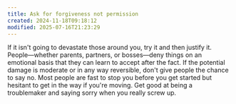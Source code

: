 ```yaml
---
title: Ask for forgiveness not permission
created: 2024-11-18T09:18:12
modified: 2025-07-16T21:23:29
---
```


If it isn't going to devastate those around you, try it and then justify it. People—whether parents, partners, or bosses—deny things on an emotional basis that they can learn to accept after the fact. If the potential damage is moderate or in any way reversible, don't give people the chance to say no. Most people are fast to stop you before you get started but hesitant to get in the way if you're moving. Get good at being a troublemaker and saying sorry when you really screw up.
